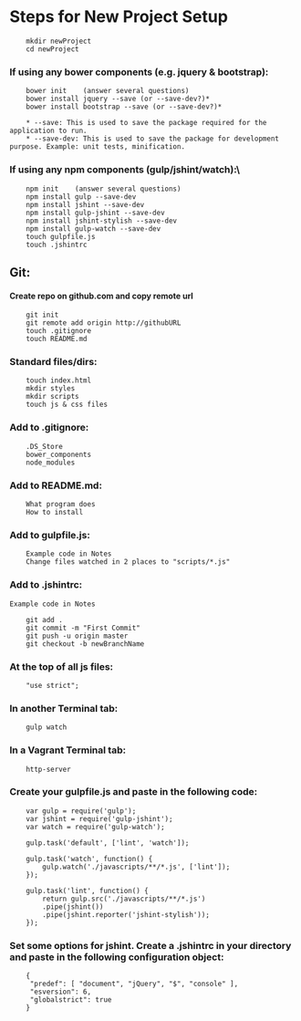 
# Steps for New Project Setup

```
    mkdir newProject
    cd newProject
```

### If using any bower components (e.g. jquery & bootstrap):
```
    bower init    (answer several questions)
    bower install jquery --save (or --save-dev?)*
    bower install bootstrap --save (or --save-dev?)*

    * --save: This is used to save the package required for the application to run.
    * --save-dev: This is used to save the package for development purpose. Example: unit tests, minification.
```

### If using any npm components (gulp/jshint/watch):\
```
    npm init    (answer several questions)
    npm install gulp --save-dev
    npm install jshint --save-dev
    npm install gulp-jshint --save-dev
    npm install jshint-stylish --save-dev
    npm install gulp-watch --save-dev
    touch gulpfile.js
    touch .jshintrc
```

## Git:

#### Create repo on github.com and copy remote url
```
    git init
    git remote add origin http://githubURL
    touch .gitignore
    touch README.md
```

### Standard files/dirs:
```
    touch index.html
    mkdir styles
    mkdir scripts
    touch js & css files
```

### Add to .gitignore:
```
    .DS_Store
    bower_components
    node_modules
```

### Add to README.md:
```
    What program does
    How to install
```

### Add to gulpfile.js:
```
    Example code in Notes
    Change files watched in 2 places to "scripts/*.js"
```

### Add to .jshintrc:
    Example code in Notes
```
    git add .
    git commit -m "First Commit"
    git push -u origin master
    git checkout -b newBranchName
```

### At the top of all js files:
```
    "use strict";
```

### In another Terminal tab:
```
    gulp watch
```

### In a Vagrant Terminal tab:
```
    http-server
```

### Create your gulpfile.js and paste in the following code:
```
    var gulp = require('gulp');
    var jshint = require('gulp-jshint');
    var watch = require('gulp-watch');

    gulp.task('default', ['lint', 'watch']);

    gulp.task('watch', function() {
        gulp.watch('./javascripts/**/*.js', ['lint']);
    });

    gulp.task('lint', function() {
        return gulp.src('./javascripts/**/*.js')
        .pipe(jshint())
        .pipe(jshint.reporter('jshint-stylish'));
    });
```


### Set some options for jshint. Create a .jshintrc in your directory and paste in the following configuration object:
```
    {
     "predef": [ "document", "jQuery", "$", "console" ],
     "esversion": 6,
     "globalstrict": true
    }
```
